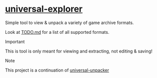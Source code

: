 
# [universal-explorer](https://github.com/Vulae/universal-explorer)

Simple tool to view & unpack a variety of game archive formats.

Look at [TODO.md](/TODO.md) for a list of all supported formats.

> [!IMPORTANT]
> This is tool is only meant for viewing and extracting, not editing & saving!

> [!NOTE]
> This project is a continuation of [universal-unpacker](https://github.com/Vulae/universal-unpacker)
